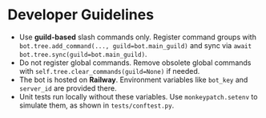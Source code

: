 # Developer Guidelines

- Use **guild-based** slash commands only. Register command groups with `bot.tree.add_command(..., guild=bot.main_guild)` and sync via `await bot.tree.sync(guild=bot.main_guild)`.
- Do not register global commands. Remove obsolete global commands with
  `self.tree.clear_commands(guild=None)` if needed.
- The bot is hosted on **Railway**. Environment variables like `bot_key` and `server_id` are provided there.
- Unit tests run locally without these variables. Use `monkeypatch.setenv` to simulate them, as shown in `tests/conftest.py`.
